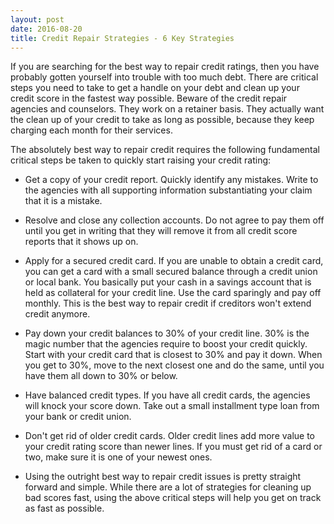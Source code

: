 ```yaml
---
layout: post
date: 2016-08-20
title: Credit Repair Strategies - 6 Key Strategies
---
```


If you are searching for the best way to repair credit ratings, then you have probably gotten yourself into trouble with too much debt. There are critical steps you need to take to get a handle on your debt and clean up your credit score in the fastest way possible. Beware of the credit repair agencies and counselors. They work on a retainer basis. They actually want the clean up of your credit to take as long as possible, because they keep charging each month for their services.

The absolutely best way to repair credit requires the following fundamental critical steps be taken to quickly start raising your credit rating:

- Get a copy of your credit report. Quickly identify any mistakes. Write to the agencies with all supporting information substantiating your claim that it is a mistake.

- Resolve and close any collection accounts. Do not agree to pay them off until you get in writing that they will remove it from all credit score reports that it shows up on.

- Apply for a secured credit card. If you are unable to obtain a credit card, you can get a card with a small secured balance through a credit union or local bank. You basically put your cash in a savings account that is held as collateral for your credit line. Use the card sparingly and pay off monthly. This is the best way to repair credit if creditors won't extend credit anymore.

- Pay down your credit balances to 30% of your credit line. 30% is the magic number that the agencies require to boost your credit quickly. Start with your credit card that is closest to 30% and pay it down. When you get to 30%, move to the next closest one and do the same, until you have them all down to 30% or below.

- Have balanced credit types. If you have all credit cards, the agencies will knock your score down. Take out a small installment type loan from your bank or credit union.

- Don't get rid of older credit cards. Older credit lines add more value to your credit rating score than newer lines. If you must get rid of a card or two, make sure it is one of your newest ones.

- Using the outright best way to repair credit issues is pretty straight forward and simple. While there are a lot of strategies for cleaning up bad scores fast, using the above critical steps will help you get on track as fast as possible.